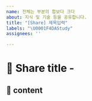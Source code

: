 ```yaml
---
name: 전체는 부분의 합보다 크다
about: 지식 및 기술 등을 공유합니다.
title: "[Share] 제목입력"
labels: "\U0001F4DAStudy"
assignees: ''

---
```


# 🌈 Share title - <!--{ share 할 내용의 개요 }-->


## 📑 content
